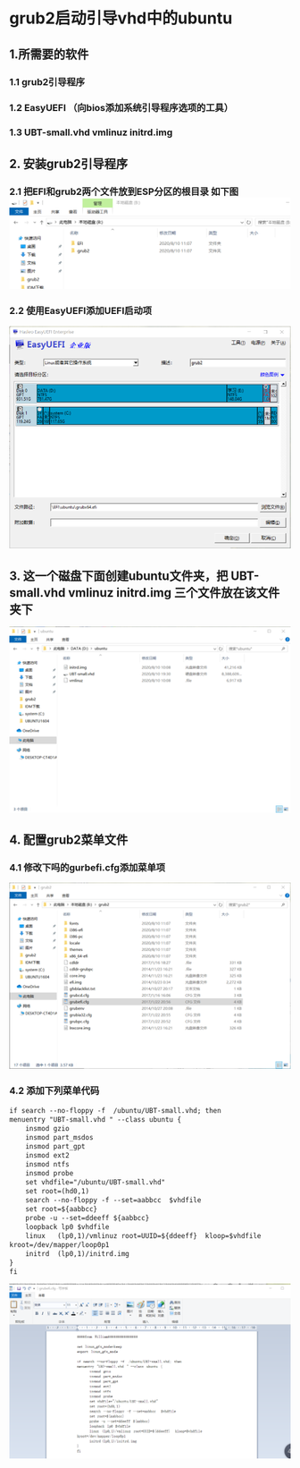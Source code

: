 # grub2启动引导vhd中的ubuntu

## 1.所需要的软件

###      1.1  grub2引导程序

###      1.2   EasyUEFI （向bios添加系统引导程序选项的工具）

###      1.3  UBT-small.vhd   vmlinuz   initrd.img

## 2. 安装grub2引导程序

###     2.1   把EFI和grub2两个文件放到ESP分区的根目录 如下图![image-20200810135243141](../assets/grub2安装和引导vhd中的ubuntu.assets/image-20200810135243141.png)

###       2.2   使用EasyUEFI添加UEFI启动项

![image-20200810135728178](../assets/grub2安装和引导vhd中的ubuntu.assets/image-20200810135728178.png)

## 3. 这一个磁盘下面创建ubuntu文件夹，把 UBT-small.vhd   vmlinuz   initrd.img  三个文件放在该文件夹下

![image-20200810140959369](../assets/grub2安装和引导vhd中的ubuntu.assets/image-20200810140959369.png)

## 4. 配置grub2菜单文件 

### 4.1  修改下吗的gurbefi.cfg添加菜单项

![image-20200810140114349](../assets/grub2安装和引导vhd中的ubuntu.assets/image-20200810140114349.png)

### 4.2 添加下列菜单代码

~~~
if search --no-floppy -f  /ubuntu/UBT-small.vhd; then
menuentry "UBT-small.vhd " --class ubuntu {
	insmod gzio
	insmod part_msdos
	insmod part_gpt
	insmod ext2
	insmod ntfs
	insmod probe
	set vhdfile="/ubuntu/UBT-small.vhd"
	set root=(hd0,1)
	search --no-floppy -f --set=aabbcc  $vhdfile
	set root=${aabbcc}
	probe -u --set=ddeeff ${aabbcc}
	loopback lp0 $vhdfile
	linux	(lp0,1)/vmlinuz root=UUID=${ddeeff}  kloop=$vhdfile  kroot=/dev/mapper/loop0p1
	initrd	(lp0,1)/initrd.img
}
fi

~~~

![image-20200810140715567](../assets/grub2安装和引导vhd中的ubuntu.assets/image-20200810140715567.png)

